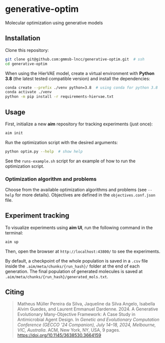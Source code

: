 # generative-optim
Molecular optimization using generative models

## Installation
Clone this repository:

```bash
git clone git@github.com:gmmsb-lncc/generative-optim.git  # ssh
cd generative-optim
```

When using the HierVAE model, create a virtual environment with **Python 3.8** (the latest tested compatible version) and install the dependencies:

```bash
conda create --prefix ./venv python=3.8  # using conda for python 3.8
conda activate ./venv
python -m pip install -r requirements-hiervae.txt
```

## Usage
First, initialize a new **aim** repository for tracking experiments (just once):
```bash
aim init
```

Run the optimization script with the desired arguments:
```bash
python optim.py --help  # show help
```

See the `runs-example.sh` script for an example of how to run the optimization script.

### Optimization algorithm and problems
Choose from the available optimization algorithms and problems (see `--help` for more details). Objectives are defined in the `objectives.conf.json` file.

## Experiment tracking
To visualize experiments using **aim UI**, run the following command in the terminal:
```bash
aim up
```

Then, open the browser at `http://localhost:43800/` to see the experiments.

By default, a checkpoint of the whole population is saved in a `.csv` file inside the `.aim/meta/chunks/{run_hash}/` folder at the end of each generation.
The final population of generated molecules is saved at `.aim/meta/chunks/{run_hash}/generated_mols.txt`.

## Citing
> Matheus Müller Pereira da Silva, Jaqueline da Silva Angelo, Isabella Alvim Guedes, and Laurent Emmanuel Dardenne. 2024. A Generative Evolutionary Many-Objective Framework: A Case Study in Antimicrobial Agent Design. In _Genetic and Evolutionary Computation Conference (GECCO ’24 Companion), July 14–18, 2024, Melbourne, VIC, Australia_. ACM, New York, NY, USA, 9 pages. https://doi.org/10.1145/3638530.3664159

